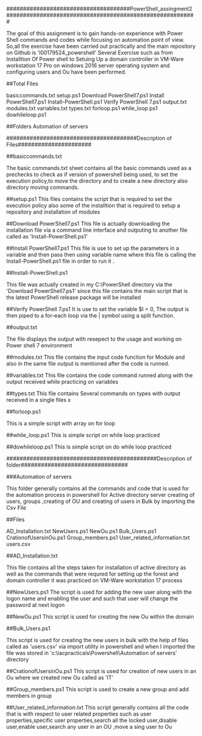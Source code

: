 #####################################PowerShell_assingment2 #########################################################

The goal of this assignment is to gain hands-on experience with Power Shell commands and codes while focusing on automation point of view.
So,all the exercise have been carried out practically  and the main repository on Github is 'l00179524_powershell'
Several Exercise such as from Installtion Of Power shell to Setuing Up a domain controller in VM-Ware workstation 17 Pro on 
windows 2016 server operating system and configuring users and Ou  have been performed.



##Total Files 

basiccommands.txt
setup.ps1 
Download PowerShell7.ps1
Install PowerShell7.ps1
Install-PowerShell.ps1
Verify PowerShell 7.ps1
output.txt
modules.txt
variables.txt
types.txt
forloop.ps1
while_loop.ps1
dowhileloop.ps1

##Folders
Automation of servers

#######################################Description of Files######################

##basiccommands.txt

The basic commands.txt sheet contains all the basic commands used as a prechecks to check as if version of powershell being used,
to set the execution policy,to move the directory and to create a new directory  also directory moving commands.


##setup.ps1
This files contains the script that is required to set the execution policy
also some of the installtion that is required to setup a repository and installation of modules



##Download PowerShell7.ps1
This file is actually downloading the installation file 
via a command line interface and outputing to another file called as 'Install-PowerShell.ps1'

##Install PowerShell7.ps1
This file is use to set up the parameters in a variable and then pass then using variable name
where this file is calling the Install-PowerShell.ps1 file in order to run it .


##Install-PowerShell.ps1

This file was actually created in my C:\PowerShell  directory via the 'Download PowerShell7.ps1'
since this file contains the main script that is the latest PowerShell release package will be installed


##Verify PowerShell 7.ps1
It is use to set the variable  $I = 0, 
The output is then piped to a for-each loop via the | symbol using a split function. 

##output.txt

The file displays the output with resepect to the usage and working on
Power shell 7 environment 



##modules.txt
This file contains the input code function for Module
and also in the same file output is mentioned after the code is runned.

##variables.txt
This file contains the code command runned along with the output 
received while practicing on variables


##types.txt
This file contains Several commands on types with output received in a single files x


##forloop.ps1

This is a simple script with array on for loop

##while_loop.ps1
This is simple script on while loop practiced

##dowhileloop.ps1
This is simple script on do while loop practiced



#############################################Description of folder################################


###Automation of servers

This folder generally contains all the commands and code that is used for the automation process in powershell for Active directory server
creating of users, groups ,creating of OU and creating of users in Bulk by importing the Csv File 


##Files

AD_Installation.txt
NewUsers.ps1
NewOu.ps1
Bulk_Users.ps1
CrationofUsersinOu.ps1
Group_members.ps1
User_related_information.txt
users.csv

##AD_Installation.txt

This file contains all the steps taken for installation of active directory as well as the commands that 
were requred for setting up the forest and domain controller it was practiced on VM-Ware workstation 17 process

##NewUsers.ps1
The script is used for adding the new user along with the logon name and enabling the user 
and such that user will change the password at next logon


##NewOu.ps1
This script is used for creating the new Ou within the domain

##Bulk_Users.ps1

This script is used for creating the new users in bulk with the help of files called as 'users.csv' via
import utility in powershell and when I imported the file was stored in 'c:\iacpracticals\Powershell\Automation of servers\' directory


##CrationofUsersinOu.ps1
This script is used for creation of new users in an Ou where we created new Ou called as 'IT'



##Group_members.ps1
This script is used to create a new group and add members in group 


##User_related_information.txt
This script generally contains all the code that is with respect to user related properties such as 
user properties,specific user properties,search all the locked user,disable user,enable user,search any user in an OU ,move a sing user to Ou 











